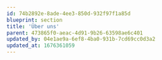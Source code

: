 ```yaml
---
id: 74b2892e-8ade-4ee3-850d-932f97f1a85d
blueprint: section
title: 'Über uns'
parent: 473865f0-aeac-4d91-9b26-63598ae6c401
updated_by: 04e1ae9a-6ef8-4ba0-931b-7cd69cc0d3a2
updated_at: 1676361059
---
```

